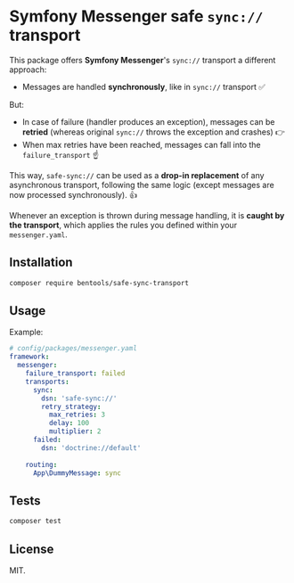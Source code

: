 # Symfony Messenger safe `sync://` transport

This package offers **Symfony Messenger**'s `sync://` transport a different approach:

- Messages are handled **synchronously**, like in `sync://` transport ✅

But:
- In case of failure (handler produces an exception), messages can be **retried** 
(whereas original `sync://` throws the exception and crashes) 👉
- When max retries have been reached, messages can fall into the `failure_transport` ☝️

This way, `safe-sync://` can be used as a **drop-in replacement** of any asynchronous transport, following the same logic 
(except messages are now processed synchronously). 👍

Whenever an exception is thrown during message handling, it is **caught by the transport**, which applies the rules you defined within your `messenger.yaml`.

## Installation

```bash
composer require bentools/safe-sync-transport
```

## Usage

Example:

```yaml
# config/packages/messenger.yaml
framework:
  messenger:
    failure_transport: failed
    transports:
      sync:
        dsn: 'safe-sync://'
        retry_strategy:
          max_retries: 3
          delay: 100
          multiplier: 2
      failed:
        dsn: 'doctrine://default'
    
    routing:
      App\DummyMessage: sync
```

## Tests

```bash
composer test
```

## License

MIT.

